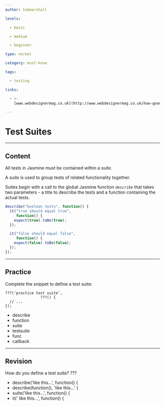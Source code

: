 ```yaml
---
author: tommarshall

levels:

  - basic

  - medium

  - beginner

type: normal

category: must-know

tags:

  - testing

links:

  - >-
    [www.webdesignermag.co.uk](http://www.webdesignermag.co.uk/how-good-is-your-javscript-test-with-jasmine/){website}

---
```

# Test Suites

---
## Content

All tests in Jasmine must be contained within a *suite*. 

A *suite* is used to group tests of related functionality together.

Suites begin with a call to the global Jasmine function *`describe`* that takes two parameters - a title to describe the tests and a function containing the actual tests. 


```JavaScript
describe("boolean tests", function() {
  it("true should equal true",
     function() {
    expect(true).toBe(true);
  });

  it("false should equal false",
     function() {
    expect(false).toBe(false);
  });
});
```

---
## Practice

Complete the snippet to define a test suite:

```
???('practice test suite',
                ???() {
  // ...
});
```
* describe
* function 
* suite
* testsuite
* func
* callback

---
## Revision

How do you define a test suite?
???
* describe('like this...', function() {
* describe(function(), 'like this...' {
* suite('like this...', function() {
* it(' like this...', function() {